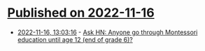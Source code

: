 # [Published on 2022-11-16](index.md)

* [2022-11-16, 13:03:16](https://news.ycombinator.com/item?id=33622295) - [Ask HN: Anyone go through Montessori education until age 12 (end of grade 6)?](https://news.ycombinator.com/item?id=33622295)
